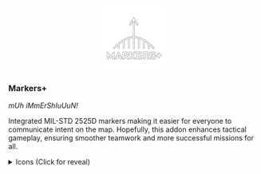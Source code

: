 <p align="center">
  <img width="128" height="128" src="https://github.com/0xBC13FE/ImageDatabase/blob/main/PNG/pluslogo.png">
</p>

### Markers+
*mUh iMmErShIuUuN!*

Integrated MIL-STD 2525D markers making it easier for everyone to communicate intent on the map. Hopefully, this addon enhances tactical gameplay, ensuring smoother teamwork and more successful missions for all.

<details>
  <summary>Icons (Click for reveal)</summary>
  
  Spoiler text. Note that it's important to have a space after the summary tag. You should be able to write any markdown you want inside the `<details>` tag... just make sure you close `<details>` afterward.
  
</details>
